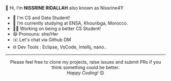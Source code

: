 👋 Hi, I’m <b style="font-weight: 700">NISSRINE RIDALLAH</b> also known as Nissrine41!
- 🔭 I'm CS and Data Student!
- 🌱 I’m currently studying at ENSA, Khouribga, Morocco.
- 👨‍💻 Working on being a better CS Student!
- 😄 Pronouns: she/Her
- ✉️ Let's chat via Github DM
- 🌐 Dev Tools : Eclipse, VsCode, Intellij, nano..


<hr>
<div align="center">
Please feel free to clone my projects, raise issues and submit PRs if you think something could be better. <br>
<i>Happy Coding!</i> 😊
